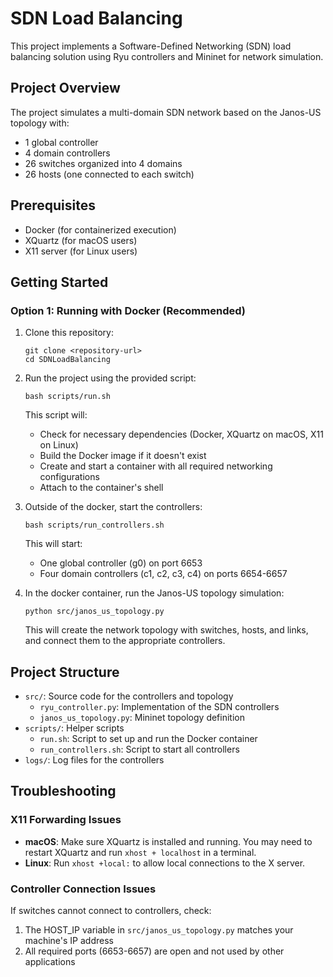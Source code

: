 # SDN Load Balancing

This project implements a Software-Defined Networking (SDN) load balancing solution using Ryu controllers and Mininet for network simulation.

## Project Overview

The project simulates a multi-domain SDN network based on the Janos-US topology with:

- 1 global controller
- 4 domain controllers
- 26 switches organized into 4 domains
- 26 hosts (one connected to each switch)

## Prerequisites

- Docker (for containerized execution)
- XQuartz (for macOS users)
- X11 server (for Linux users)

## Getting Started

### Option 1: Running with Docker (Recommended)

1. Clone this repository:

   ```
   git clone <repository-url>
   cd SDNLoadBalancing
   ```

2. Run the project using the provided script:

   ```
   bash scripts/run.sh
   ```

   This script will:

   - Check for necessary dependencies (Docker, XQuartz on macOS, X11 on Linux)
   - Build the Docker image if it doesn't exist
   - Create and start a container with all required networking configurations
   - Attach to the container's shell

3. Outside of the docker, start the controllers:

   ```
   bash scripts/run_controllers.sh
   ```

   This will start:

   - One global controller (g0) on port 6653
   - Four domain controllers (c1, c2, c3, c4) on ports 6654-6657

4. In the docker container, run the Janos-US topology simulation:

   ```
   python src/janos_us_topology.py
   ```

   This will create the network topology with switches, hosts, and links, and connect them to the appropriate controllers.

## Project Structure

- `src/`: Source code for the controllers and topology
  - `ryu_controller.py`: Implementation of the SDN controllers
  - `janos_us_topology.py`: Mininet topology definition
- `scripts/`: Helper scripts
  - `run.sh`: Script to set up and run the Docker container
  - `run_controllers.sh`: Script to start all controllers
- `logs/`: Log files for the controllers

## Troubleshooting

### X11 Forwarding Issues

- **macOS**: Make sure XQuartz is installed and running. You may need to restart XQuartz and run `xhost + localhost` in a terminal.
- **Linux**: Run `xhost +local:` to allow local connections to the X server.

### Controller Connection Issues

If switches cannot connect to controllers, check:

1. The HOST_IP variable in `src/janos_us_topology.py` matches your machine's IP address
2. All required ports (6653-6657) are open and not used by other applications
